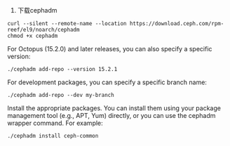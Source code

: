 1. 下载cephadm

```shell
curl --silent --remote-name --location https://download.ceph.com/rpm-reef/el9/noarch/cephadm
chmod +x cephadm
```

For Octopus (15.2.0) and later releases, you can also specify a specific version:

```
./cephadm add-repo --version 15.2.1
```

For development packages, you can specify a specific branch name:

```
./cephadm add-repo --dev my-branch
```

Install the appropriate packages. You can install them using your package management tool (e.g., APT, Yum) directly, or you can use the cephadm wrapper command. For example:

```
./cephadm install ceph-common
```